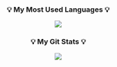 <h3 align="center">💡 My Most Used Languages 💡</h3>
<p align="center">
  <a href="https://github.com/${gycks-2}">
    <img align="center" src="https://github-readme-stats.vercel.app/api/top-langs/?username=${gycks-2}&layout=compact&show_icons=${true}&show_owner=${ture}&hide_title=${true}&theme=${nord}&hide=${}" />
  </a>
</p>
<h3 align="center">💡 My Git Stats 💡</h3>
<p align="center">
  <a href="https://github.com/${gycks-2}">
    <img align="center" src="https://github-readme-stats.vercel.app/api?username=${gycks-2}&hide=${}&hide_title=${}&show_icons=${true}&include_all_commits=${}&theme=${nord}" />
  </a>
</p>
